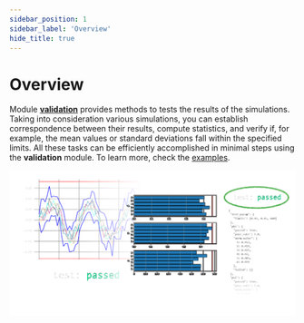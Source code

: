 ```yaml
---
sidebar_position: 1
sidebar_label: 'Overview'
hide_title: true
---
```

# Overview

Module [**validation**](documentation/validation/validation.md) provides methods to tests the results of the simulations. Taking into consideration various simulations, you can establish correspondence between their results, compute statistics, and verify if, for example, the mean values or standard deviations fall within the specified limits. All these tasks can be efficiently accomplished in minimal steps using the **validation** module. To learn more, check the [examples](validation/getting_started.md).

![validation](img/validation_dark.png "validation")

